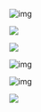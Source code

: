 ![img](https://cdn.nlark.com/yuque/0/2025/jpeg/48073730/1743821982036-46e31e23-a880-4daa-8096-cd171ad5505b.jpeg)

![](https://cdn.nlark.com/yuque/0/2025/jpeg/48073730/1743823451493-367d2bf4-26b7-467e-9d2a-57c50149761a.jpeg)

![](https://cdn.nlark.com/yuque/0/2025/jpeg/48073730/1743823810585-5c6aa19a-3516-4797-973d-3566cccd7b95.jpeg)



![img](https://cdn.nlark.com/yuque/0/2025/jpeg/48073730/1743820992015-7d6b6779-99c3-4754-83f0-2fc695e65a4f.jpeg)

![img](https://cdn.nlark.com/yuque/0/2025/jpeg/48073730/1743761300951-ef809515-3c28-4c7c-b284-520b6024a9d7.jpeg)

![](https://cdn.nlark.com/yuque/0/2025/jpeg/48073730/1743814081201-09f4a649-5e0b-439f-a7d6-bb70b3543535.jpeg)

